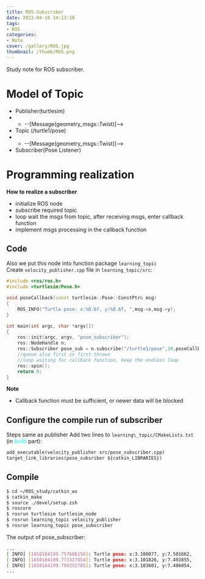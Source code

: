 ```yaml
---
title: ROS-Subscriber
date: 2022-04-16 14:13:18
tags: 
- ROS
categories: 
- Note
cover: /gallery/ROS.jpg
thumbnail: /thumb/ROS.png
---
```

Study note for ROS subscriber.

# Model of Topic
- Publisher(turtlesim)
- - --[Message(geometry\_msgs::Twist)]--> 
- Topic (/turtle1/pose)
- - --[Message(geometry\_msgs::Twist)]-->
- Subscriber(Pose Listener)

# Programming realization
**How to realize a subscriber**
- initialize ROS node
- subscribe required topic
- loop wait the msgs from topic, after receiving msgs, enter callback function
- implement msgs processing in the callback function

## Code
Also we put this node into function package `learning_topic`\
Create `velocity_publisher.cpp` file in `learning_topic/src`:
```cpp
#include <ros/ros.h>
#include <turtlesim/Pose.h>

void poseCallback(const turtlesim::Pose::ConstPtr& msg)
{
    ROS_INFO("Turtle pose: x:%0.6f, y:%0.6f, ",msg->x,msg->y);
}

int main(int argc, char *argv[])
{
    ros::init(argc, argv, "pose_subscriber");
    ros::NodeHandle n;
    ros::Subscriber pose_sub = n.subscribe("/turtle1/pose",10,poseCallback）
    //queue also first in first thrown
    //loop waiting for callback function, keep the endless loop
    ros::spin();
    return 0;
}
```
**Note**
- Callback function must be sufficient, or newer data will be blocked

## Configure the compile run of subscriber
Steps same as publisher
Add two lines to `learning\_topic/CMakeLists.txt` (in <font color=#00ffff>build</font> part):
```txt
add_executable(velocity_publisher src/pose_subscriber.cpp)
target_link_libraries(pose_subsriber ${catkin_LIBRARIES})
```

## Compile
```bash
$ cd ~/ROS_study/catkin_ws
$ catkin_make
$ source ./devel/setup.zsh
$ roscore
$ rosrun turtlesim turtlesim_node
$ rosrun learning_topic velocity_publisher
$ rosrun learning_topic pose_subscriber
```

The output of pose\_subscriber:
```bash
...
[ INFO] [1650184199.757606156]: Turtle pose: x:3.100077, y:7.501662,
[ INFO] [1650184199.773327854]: Turtle pose: x:3.101826, y:7.493855,
[ INFO] [1650184199.790252785]: Turtle pose: x:3.103601, y:7.486054,
...
```




